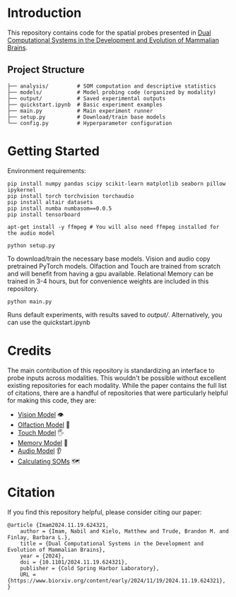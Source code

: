 # Introduction

This repository contains code for the spatial probes presented in [Dual Computational Systems in the Development and Evolution of Mammalian Brains](https://www.biorxiv.org/content/10.1101/2024.11.19.624321v1.full.pdf). 

## Project Structure
```
├── analysis/         # SOM computation and descriptive statistics
├── models/           # Model probing code (organized by modality)
├── output/           # Saved experimental outputs
├── quickstart.ipynb  # Basic experiment examples
├── main.py           # Main experiment runner
├── setup.py          # Download/train base models
└── config.py         # Hyperparameter configuration
```

# Getting Started

Environment requirements:

```
pip install numpy pandas scipy scikit-learn matplotlib seaborn pillow ipykernel
pip install torch torchvision torchaudio
pip install altair datasets
pip install numba numbasom==0.0.5
pip install tensorboard

apt-get install -y ffmpeg # You will also need ffmpeg installed for the audio model
```
 


```
python setup.py
```

To download/train the necessary base models. Vision and audio copy pretrained PyTorch models. Olfaction and Touch are trained from scratch and will benefit from having a gpu available. Relational Memory can be trained in 3-4 hours, but for convenience weights are included in this repository.

```
python main.py
```

Runs default experiments, with results saved to _output/_. Alternatively, you can use the quickstart.ipynb


# Credits
The main contribution of this repository is standardizing an interface to probe inputs across modalities. This wouldn't be possible without excellent existing repositories for each modality. While the paper contains the full list of citations, there are a handful of repositories that were particularly helpful for making this code, they are:
- [Vision Model](https://github.com/pytorch/vision/blob/main/torchvision/models/resnet.py) 👁️
- [Olfaction Model](https://github.com/gyyang/olfaction_evolution) 👃
- [Touch Model](https://github.com/erkil1452/touch/tree/master) 🖐️
- [Memory Model](https://github.com/jbakermans/torch_tem) 🧠
- [Audio Model](https://github.com/pytorch/audio/blob/main/examples/tutorials/speech_recognition_pipeline_tutorial.py) 👂
- [Calculating SOMs](https://github.com/nmarincic/numbasom) 🗺️

# Citation
If you find this repository helpful, please consider citing our paper:
```
@article {Imam2024.11.19.624321,
	author = {Imam, Nabil and Kielo, Matthew and Trude, Brandon M. and Finlay, Barbara L.},
	title = {Dual Computational Systems in the Development and Evolution of Mammalian Brains},
	year = {2024},
	doi = {10.1101/2024.11.19.624321},
	publisher = {Cold Spring Harbor Laboratory},
	URL = {https://www.biorxiv.org/content/early/2024/11/19/2024.11.19.624321},
}
```
